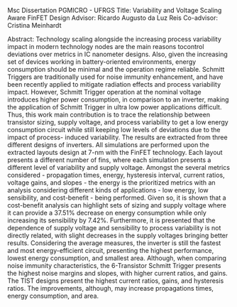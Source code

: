 Msc Dissertation
  PGMICRO - UFRGS
    Title: Variability and Voltage Scaling Aware FinFET Design
    Advisor: Ricardo Augusto da Luz Reis
    Co-advisor: Cristina Meinhardt

  Abstract: Technology scaling alongside the increasing process variability impact in modern technology nodes are the main reasons tocontrol 
deviations over metrics in IC nanometer designs. Also, given the increasing set of devices working in battery-oriented environments, energy 
consumption should be minimal and the operation regime reliable. Schmitt Triggers are traditionally used for noise immunity enhancement, and 
have been recently applied to mitigate radiation effects and process variability impact. However, Schmitt Trigger operation at the nominal 
voltage introduces higher power consumption, in comparison to an inverter, making the application of Schmitt Trigger in ultra low power 
applications difficult. Thus, this work main contribution is to trace the relationship between transistor sizing, supply voltage, and 
process variability to get a low energy consumption circuit while still keeping low levels of deviations due to the impact of process-
induced variability. The results are extracted from three different designs of inverters. All simulations are performed upon the extracted 
layouts design at 7-nm with the FinFET technology. Each layout presents a different number of fins, where each simulation presents a 
different level of variability and supply voltage. Amongst the several metrics considered - propagation times, energy, hysteresis interval, 
current ratios, voltage gains, and slopes - the energy is the prioritized metrics with an analysis considering different kinds of 
applications - low energy, low sensibility, and cost-benefit - being performed. Given so, it is shown that a cost-benefit analysis can 
highlight sets of sizing and supply voltage where it can provide a 37.51% decrease on energy consumption while only increasing its 
sensibility by 7.42%. Furthermore, it is presented that the dependence of supply voltage and sensibility to process variability is not 
directly related, with slight decreases in the supply voltages bringing better results. Considering the average measures, the inverter is 
still the fastest and most energy-efficient circuit, presenting the highest performance, lowest energy consumption, and smallest area. 
Although, when comparing noise immunity characteristics, the 6-Transistor Schmitt Trigger presents the highest noise margins and slopes, 
with higher current ratios, and gains. The TIST designs present the highest current ratios, gains, and hysteresis ratios. The improvements, 
although, may increase propagations times, energy consumption, and area.

